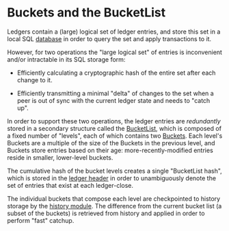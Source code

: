 # Buckets and the BucketList

Ledgers contain a (large) logical set of ledger entries, and store this set in a
local SQL [database](../database) in order to query the set and apply
transactions to it.

However, for two operations the "large logical set" of entries is inconvenient
and/or intractable in its SQL storage form:

- Efficiently calculating a cryptographic hash of the entire set after each
  change to it.

- Efficiently transmitting a minimal "delta" of changes to the set when a peer
  is out of sync with the current ledger state and needs to "catch up".

In order to support these two operations, the ledger entries are *redundantly*
stored in a secondary structure called the [BucketList](BucketList.h), which is
composed of a fixed number of "levels", each of which contains two
[Buckets](Bucket.h). Each level's Buckets are a multiple of the size of the
Buckets in the previous level, and Buckets store entries based on their age:
more-recently-modified entries reside in smaller, lower-level buckets.

The cumulative hash of the bucket levels creates a single "BucketList hash",
which is stored in the [ledger header](../xdr/DigitalBits-ledger.x) in order to
unambiguously denote the set of entries that exist at each ledger-close.

The individual buckets that compose each level are checkpointed to history
storage by the [history module](../history). The difference from the current bucket list (a subset
of the buckets) is retrieved from history and applied in order to perform "fast" catchup.
